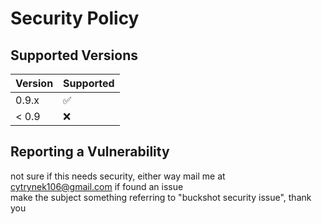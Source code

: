 # Security Policy

## Supported Versions

| Version | Supported          |
| ------- | ------------------ |
| 0.9.x   | :white_check_mark: |
| < 0.9   | :x:                |

## Reporting a Vulnerability

not sure if this needs security, either way mail me at cytrynek106@gmail.com if found an issue\
make the subject something referring to "buckshot security issue", thank you
